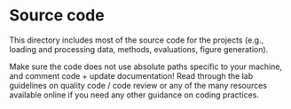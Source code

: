 # Source code

This directory includes most of the source code for the projects (e.g., loading and processing data, methods, evaluations, figure generation).

 Make sure the code does not use absolute paths specific to your machine, and comment code + update documentation! Read through the lab guidelines on quality code / code review or any of the many resources available online if you need any other guidance on coding practices.

